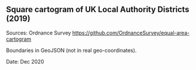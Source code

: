 ## Square cartogram of UK Local Authority Districts (2019)

Sources: Ordnance Survey https://github.com/OrdnanceSurvey/equal-area-cartogram

Boundaries in GeoJSON (not in real geo-coordinates).

Date: Dec 2020